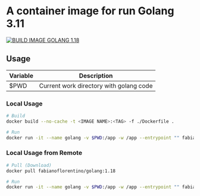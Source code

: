 # A container image for run Golang 3.11
[![BUILD IMAGE GOLANG 1.18](https://github.com/fabianoflorentino/golang/actions/workflows/build.yml/badge.svg)](https://github.com/fabianoflorentino/golang/actions/workflows/build.yml)

## **Usage**

| **Variable** | **Description** |
| --- | --- |
| $PWD | Current work directory with golang code |

### **Local Usage**

```bash
# Build
docker build --no-cache -t <IMAGE NAME>:<TAG> -f ./Dockerfile .

# Run
docker run -it --name golang -v $PWD:/app -w /app --entrypoint "" fabianoflorentino/golang:1.18 sh
```

### **Local Usage from Remote**

```bash
# Pull (Download)
docker pull fabianoflorentino/golang:1.18

# Run
docker run -it --name golang -v $PWD:/app -w /app --entrypoint "" fabianoflorentino/golang:1.18 sh
```
